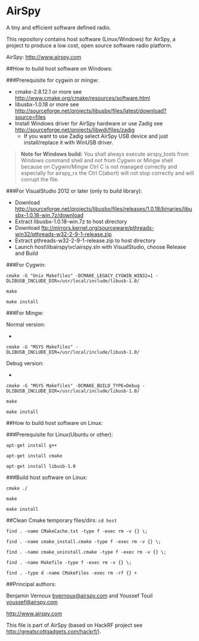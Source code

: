 AirSpy
======

A tiny and efficient software defined radio.

This repository contains host software (Linux/Windows) for AirSpy, a project to
produce a low cost, open source software radio platform.

AirSpy: http://www.airspy.com

##How to build host software on Windows:

###Prerequisite for cygwin or mingw:

* cmake-2.8.12.1 or more see http://www.cmake.org/cmake/resources/software.html
* libusbx-1.0.18 or more see http://sourceforge.net/projects/libusbx/files/latest/download?source=files
* Install Windows driver for AirSpy hardware or use Zadig see http://sourceforge.net/projects/libwdi/files/zadig
  - If you want to use Zadig  select AirSpy USB device and just install/replace it with WinUSB driver.

>**Note for Windows build:**
 You shall always execute airspy_tools from Windows command shell and not from Cygwin or Mingw shell because on Cygwin/Mingw
 Ctrl C is not managed correctly and especially for airspy_rx the Ctrl C(abort) will not stop correctly and will corrupt the file.

###For VisualStudio 2012 or later (only to build library):

* Download http://sourceforge.net/projects/libusbx/files/releases/1.0.18/binaries/libusbx-1.0.18-win.7z/download
* Extract libusbx-1.0.18-win.7z to host directory
* Download ftp://mirrors.kernel.org/sourceware/pthreads-win32/pthreads-w32-2-9-1-release.zip
* Extract pthreads-w32-2-9-1-release.zip to host directory
* Launch host\libairspy\vc\airspy.sln with VisualStudio, choose Release and Build


###For Cygwin:

`cmake -G "Unix Makefiles" -DCMAKE_LEGACY_CYGWIN_WIN32=1 -DLIBUSB_INCLUDE_DIR=/usr/local/include/libusb-1.0/`

`make`

`make install`


###For Mingw:

Normal version:

* 
`cmake -G "MSYS Makefiles" -DLIBUSB_INCLUDE_DIR=/usr/local/include/libusb-1.0/`

Debug version:

* 
`cmake -G "MSYS Makefiles" -DCMAKE_BUILD_TYPE=Debug -DLIBUSB_INCLUDE_DIR=/usr/local/include/libusb-1.0/`

`make`

`make install`


##How to build host software on Linux:

###Prerequisite for Linux(Ubuntu or other):


`apt-get install g++`

`apt-get install cmake`

`apt-get install libusb-1.0`


###Build host software on Linux:


`cmake ./`

`make`

`make install`

##Clean Cmake temporary files/dirs:
`cd host`

`find . -name CMakeCache.txt -type f -exec rm -v {} \;`

`find . -name cmake_install.cmake -type f -exec rm -v {} \;`

`find . -name cmake_uninstall.cmake -type f -exec rm -v {} \;`

`find . -name Makefile -type f -exec rm -v {} \;`

`find . -type d -name CMakeFiles -exec rm -rf {} +`


##Principal authors:

Benjamin Vernoux <bvernoux@airspy.com> and Youssef Touil <youssef@airspy.com> 


http://www.airspy.com

This file is part of AirSpy (based on HackRF project see http://greatscottgadgets.com/hackrf/).
